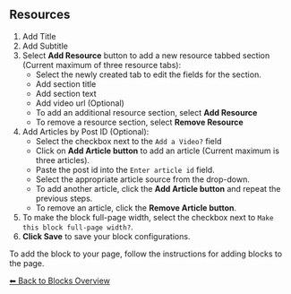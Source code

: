 ## Resources

1. Add Title
2. Add Subtitle
3. Select **Add Resource** button to add a new resource tabbed section (Current maximum of three resource tabs):
   - Select the newly created tab to edit the fields for the section.
   - Add section title
   - Add section text
   - Add video url (Optional)
   - To add an additional resource section, select **Add Resource**
   - To remove a resource section, select **Remove Resource**
4. Add Articles by Post ID (Optional):
   - Select the checkbox next to the `Add a Video?` field
   - Click on **Add Article button** to add an article (Current maximum is three articles).
   - Paste the post id into the `Enter article id` field.
   - Select the appropriate article source from the drop-down.
   - To add another article, click the **Add Article button** and repeat the previous steps.
   - To remove an article, click the **Remove Article button**.
5. To make the block full-page width, select the checkbox next to `Make this block full-page width?`.
6. **Click Save** to save your block configurations.

To add the block to your page, follow the instructions for adding blocks to the page.

[⬅︎ Back to Blocks Overview](/Style-Templates/blocks/general)
